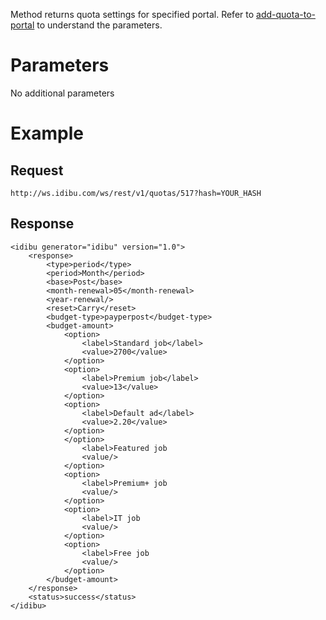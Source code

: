 <p>Method returns quota settings for specified portal. Refer to <a href="https://github.com/oneworldmarket/idibu-api/blob/master/webservices/quota-management/add-quota-to-portal.md" target="_blank">add-quota-to-portal</a> to understand the parameters.</p>
<h1>Parameters</h1>
<p>No additional parameters</p>
<h1>Example</h1>
<h2>Request</h2>
<pre><code>http://ws.idibu.com/ws/rest/v1/quotas/517?hash=YOUR_HASH</code></pre>
<h2>Response</h2>
<pre><code type="xml">&lt;idibu generator=&quot;idibu&quot; version=&quot;1.0&quot;&gt;
	&lt;response&gt;
		&lt;type&gt;period&lt;/type&gt;
		&lt;period&gt;Month&lt;/period&gt;
		&lt;base&gt;Post&lt;/base&gt;
		&lt;month-renewal&gt;05&lt;/month-renewal&gt;
		&lt;year-renewal/&gt;
		&lt;reset&gt;Carry&lt;/reset&gt;
		&lt;budget-type&gt;payperpost&lt;/budget-type&gt;
		&lt;budget-amount&gt;
			&lt;option&gt;
				&lt;label&gt;Standard job&lt;/label&gt;
				&lt;value&gt;2700&lt;/value&gt;
			&lt;/option&gt;
			&lt;option&gt;
				&lt;label&gt;Premium job&lt;/label&gt;
				&lt;value&gt;13&lt;/value&gt;
			&lt;/option&gt;
			&lt;option&gt;
				&lt;label&gt;Default ad&lt;/label&gt;
				&lt;value&gt;2.20&lt;/value&gt;
			&lt;/option&gt;
			&lt;/option&gt;
				&lt;label>Featured job</label>
				&lt;value/>
			&lt;/option&gt;
			&lt;option>
				&lt;label>Premium+ job</label>
				&lt;value/>
			&lt;/option&gt;
			&lt;option&gt;
				&lt;label>IT job</label>
				&lt;value/>
			&lt;/option&gt;
			&lt;option&gt;
				&lt;label>Free job</label>
				&lt;value/>
			&lt;/option>
		&lt;/budget-amount&gt;
	&lt;/response&gt;
	&lt;status&gt;success&lt;/status&gt;
&lt;/idibu&gt;
</code></pre>
